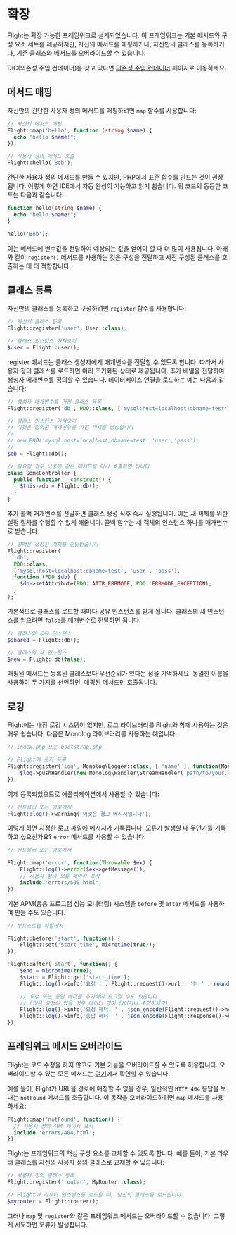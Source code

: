 # 확장

Flight는 확장 가능한 프레임워크로 설계되었습니다. 이 프레임워크는 기본 메서드와 구성 요소 세트를 제공하지만, 자신의 메서드를 매핑하거나, 자신만의 클래스를 등록하거나, 기존 클래스와 메서드를 오버라이드할 수 있습니다.

DIC(의존성 주입 컨테이너)를 찾고 있다면 [의존성 주입 컨테이너](dependency-injection-container) 페이지로 이동하세요.

## 메서드 매핑

자신만의 간단한 사용자 정의 메서드를 매핑하려면 `map` 함수를 사용합니다:

```php
// 자신의 메서드 매핑
Flight::map('hello', function (string $name) {
  echo "hello $name!";
});

// 사용자 정의 메서드 호출
Flight::hello('Bob');
```

간단한 사용자 정의 메서드를 만들 수 있지만, PHP에서 표준 함수를 만드는 것이 권장됩니다. 이렇게 하면 IDE에서 자동 완성이 가능하고 읽기 쉽습니다. 위 코드의 동등한 코드는 다음과 같습니다:

```php
function hello(string $name) {
  echo "hello $name!";
}

hello('Bob');
```

이는 메서드에 변수값을 전달하여 예상되는 값을 얻어야 할 때 더 많이 사용됩니다. 아래와 같이 `register()` 메서드를 사용하는 것은 구성을 전달하고 사전 구성된 클래스를 호출하는 데 더 적합합니다.

## 클래스 등록

자신만의 클래스를 등록하고 구성하려면 `register` 함수를 사용합니다:

```php
// 자신의 클래스 등록
Flight::register('user', User::class);

// 클래스 인스턴스 가져오기
$user = Flight::user();
```

register 메서드는 클래스 생성자에게 매개변수를 전달할 수 있도록 합니다. 따라서 사용자 정의 클래스를 로드하면 미리 초기화된 상태로 제공됩니다. 추가 배열을 전달하여 생성자 매개변수를 정의할 수 있습니다. 데이터베이스 연결을 로드하는 예는 다음과 같습니다:

```php
// 생성자 매개변수를 가진 클래스 등록
Flight::register('db', PDO::class, ['mysql:host=localhost;dbname=test', 'user', 'pass']);

// 클래스 인스턴스 가져오기
// 이것은 정의된 매개변수를 가진 객체를 생성합니다
//
// new PDO('mysql:host=localhost;dbname=test','user','pass');
//
$db = Flight::db();

// 필요할 경우 나중에 같은 메서드를 다시 호출하면 됩니다
class SomeController {
  public function __construct() {
	$this->db = Flight::db();
  }
}
```

추가 콜백 매개변수를 전달하면 클래스 생성 직후 즉시 실행됩니다. 이는 새 객체를 위한 설정 절차를 수행할 수 있게 해줍니다. 콜백 함수는 새 객체의 인스턴스 하나를 매개변수로 받습니다.

```php
// 콜백은 생성된 객체를 전달받습니다
Flight::register(
  'db',
  PDO::class,
  ['mysql:host=localhost;dbname=test', 'user', 'pass'],
  function (PDO $db) {
    $db->setAttribute(PDO::ATTR_ERRMODE, PDO::ERRMODE_EXCEPTION);
  }
);
```

기본적으로 클래스를 로드할 때마다 공유 인스턴스를 받게 됩니다. 클래스의 새 인스턴스를 얻으려면 `false`를 매개변수로 전달하면 됩니다:

```php
// 클래스의 공유 인스턴스
$shared = Flight::db();

// 클래스의 새 인스턴스
$new = Flight::db(false);
```

매핑된 메서드는 등록된 클래스보다 우선순위가 있다는 점을 기억하세요. 동일한 이름을 사용하여 두 가지를 선언하면, 매핑된 메서드만 호출됩니다.

## 로깅

Flight에는 내장 로깅 시스템이 없지만, 로그 라이브러리를 Flight와 함께 사용하는 것은 매우 쉽습니다. 다음은 Monolog 라이브러리를 사용하는 예입니다:

```php
// index.php 또는 bootstrap.php

// Flight에 로거 등록
Flight::register('log', Monolog\Logger::class, [ 'name' ], function(Monolog\Logger $log) {
    $log->pushHandler(new Monolog\Handler\StreamHandler('path/to/your.log', Monolog\Logger::WARNING));
});
```

이제 등록되었으므로 애플리케이션에서 사용할 수 있습니다:

```php
// 컨트롤러 또는 경로에서
Flight::log()->warning('이것은 경고 메시지입니다');
```

이렇게 하면 지정한 로그 파일에 메시지가 기록됩니다. 오류가 발생할 때 무언가를 기록하고 싶으신가요? `error` 메서드를 사용할 수 있습니다:

```php
// 컨트롤러 또는 경로에서

Flight::map('error', function(Throwable $ex) {
	Flight::log()->error($ex->getMessage());
	// 사용자 정의 오류 페이지 표시
	include 'errors/500.html';
});
```

기본 APM(응용 프로그램 성능 모니터링) 시스템을 `before` 및 `after` 메서드를 사용하여 만들 수도 있습니다:

```php
// 부트스트랩 파일에서

Flight::before('start', function() {
	Flight::set('start_time', microtime(true));
});

Flight::after('start', function() {
	$end = microtime(true);
	$start = Flight::get('start_time');
	Flight::log()->info('요청 ' . Flight::request()->url . '는 ' . round($end - $start, 4) . ' 초 걸렸습니다');

	// 요청 또는 응답 헤더를 추가하여 로그할 수도 있습니다
	// (많은 요청이 있을 경우 데이터 양이 많아지니 주의하세요)
	Flight::log()->info('요청 헤더: ' . json_encode(Flight::request()->headers));
	Flight::log()->info('응답 헤더: ' . json_encode(Flight::response()->headers));
});
```

## 프레임워크 메서드 오버라이드

Flight는 코드 수정을 하지 않고도 기본 기능을 오버라이드할 수 있도록 허용합니다. 오버라이드할 수 있는 모든 메서드는 [여기](learn/api)에서 확인할 수 있습니다.

예를 들어, Flight가 URL을 경로에 매칭할 수 없을 경우, 일반적인 `HTTP 404` 응답을 보내는 `notFound` 메서드를 호출합니다. 이 동작을 오버라이드하려면 `map` 메서드를 사용하세요:

```php
Flight::map('notFound', function() {
  // 사용자 정의 404 페이지 표시
  include 'errors/404.html';
});
```

Flight는 프레임워크의 핵심 구성 요소를 교체할 수 있도록 합니다. 예를 들어, 기본 라우터 클래스를 자신의 사용자 정의 클래스로 교체할 수 있습니다:

```php
// 사용자 정의 클래스 등록
Flight::register('router', MyRouter::class);

// Flight가 라우터 인스턴스를 로드할 때, 당신의 클래스를 로드합니다
$myrouter = Flight::router();
```

그러나 `map` 및 `register`와 같은 프레임워크 메서드는 오버라이드할 수 없습니다. 그렇게 시도하면 오류가 발생합니다.